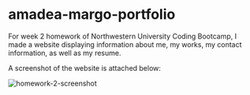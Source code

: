 # amadea-margo-portfolio

For week 2 homework of Northwestern University Coding Bootcamp, I made a website displaying information about me, my works, my contact information, as well as my resume. 

A screenshot of the website is attached below:

![homework-2-screenshot](https://user-images.githubusercontent.com/90944910/136682016-eefb7fe2-393e-408c-9ec3-31752f4cad37.png)
